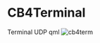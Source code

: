 # CB4Terminal

Terminal UDP qml
![cb4term](https://github.com/cb4tech-soft/cb4Terminal/assets/3313529/6b55079b-ab79-4bdf-ba38-1cd2fde57992)
